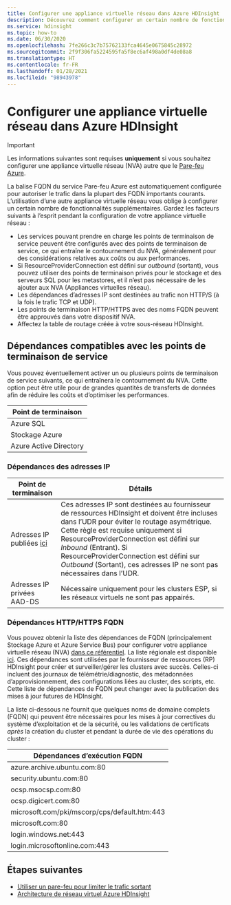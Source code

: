 ```yaml
---
title: Configurer une appliance virtuelle réseau dans Azure HDInsight
description: Découvrez comment configurer un certain nombre de fonctionnalités supplémentaires pour votre appliance virtuelle réseau dans Azure HDInsight.
ms.service: hdinsight
ms.topic: how-to
ms.date: 06/30/2020
ms.openlocfilehash: 7fe266c3c7b75762133fca4645e0675845c28972
ms.sourcegitcommit: 2f9f306fa5224595fa5f8ec6af498a0df4de08a8
ms.translationtype: HT
ms.contentlocale: fr-FR
ms.lasthandoff: 01/28/2021
ms.locfileid: "98943978"
---
```

# <a name="configure-network-virtual-appliance-in-azure-hdinsight"></a>Configurer une appliance virtuelle réseau dans Azure HDInsight

> [!Important]
> Les informations suivantes sont requises **uniquement** si vous souhaitez configurer une appliance virtuelle réseau (NVA) autre que le [Pare-feu Azure](./hdinsight-restrict-outbound-traffic.md).

La balise FQDN du service Pare-feu Azure est automatiquement configurée pour autoriser le trafic dans la plupart des FQDN importants courants. L’utilisation d’une autre appliance virtuelle réseau vous oblige à configurer un certain nombre de fonctionnalités supplémentaires. Gardez les facteurs suivants à l’esprit pendant la configuration de votre appliance virtuelle réseau :

* Les services pouvant prendre en charge les points de terminaison de service peuvent être configurés avec des points de terminaison de service, ce qui entraîne le contournement du NVA, généralement pour des considérations relatives aux coûts ou aux performances.
* Si ResourceProviderConnection est défini sur *outbound* (sortant), vous pouvez utiliser des points de terminaison privés pour le stockage et des serveurs SQL pour les metastores, et il n’est pas nécessaire de les ajouter aux NVA (Appliances virtuelles réseau).
* Les dépendances d’adresses IP sont destinées au trafic non HTTP/S (à la fois le trafic TCP et UDP).
* Les points de terminaison HTTP/HTTPS avec des noms FQDN peuvent être approuvés dans votre dispositif NVA.
* Affectez la table de routage créée à votre sous-réseau HDInsight.

## <a name="service-endpoint-capable-dependencies"></a>Dépendances compatibles avec les points de terminaison de service

Vous pouvez éventuellement activer un ou plusieurs points de terminaison de service suivants, ce qui entraînera le contournement du NVA. Cette option peut être utile pour de grandes quantités de transferts de données afin de réduire les coûts et d’optimiser les performances. 

| **Point de terminaison** |
|---|
| Azure SQL |
| Stockage Azure |
| Azure Active Directory |

### <a name="ip-address-dependencies"></a>Dépendances des adresses IP

| **Point de terminaison** | **Détails** |
|---|---|
| Adresses IP publiées [ici](hdinsight-management-ip-addresses.md) | Ces adresses IP sont destinées au fournisseur de ressources HDInsight et doivent être incluses dans l’UDR pour éviter le routage asymétrique. Cette règle est requise uniquement si ResourceProviderConnection est défini sur *Inbound* (Entrant). Si ResourceProviderConnection est défini sur *Outbound* (Sortant), ces adresses IP ne sont pas nécessaires dans l’UDR.  |
| Adresses IP privées AAD-DS | Nécessaire uniquement pour les clusters ESP, si les réseaux virtuels ne sont pas appairés.|


### <a name="fqdn-httphttps-dependencies"></a>Dépendances HTTP/HTTPS FQDN

Vous pouvez obtenir la liste des dépendances de FQDN (principalement Stockage Azure et Azure Service Bus) pour configurer votre appliance virtuelle réseau (NVA) [dans ce référentiel](https://github.com/Azure-Samples/hdinsight-fqdn-lists/). La liste régionale est disponible [ici](https://github.com/Azure-Samples/hdinsight-fqdn-lists/tree/master/Regional). Ces dépendances sont utilisées par le fournisseur de ressources (RP) HDInsight pour créer et surveiller/gérer les clusters avec succès. Celles-ci incluent des journaux de télémétrie/diagnostic, des métadonnées d’approvisionnement, des configurations liées au cluster, des scripts, etc. Cette liste de dépendances de FQDN peut changer avec la publication des mises à jour futures de HDInsight.

La liste ci-dessous ne fournit que quelques noms de domaine complets (FQDN) qui peuvent être nécessaires pour les mises à jour correctives du système d’exploitation et de la sécurité, ou les validations de certificats *après* la création du cluster et pendant la durée de vie des opérations du cluster :

| **Dépendances d’exécution FQDN**                                                          |
|---|
| azure.archive.ubuntu.com:80                                           |
| security.ubuntu.com:80                                                |
| ocsp.msocsp.com:80                                                    |
| ocsp.digicert.com:80                                                  |
| microsoft.com/pki/mscorp/cps/default.htm:443                                      |
| microsoft.com:80                                                      |
|login.windows.net:443                                                  |
|login.microsoftonline.com:443                                          |

## <a name="next-steps"></a>Étapes suivantes

* [Utiliser un pare-feu pour limiter le trafic sortant](./hdinsight-restrict-outbound-traffic.md)
* [Architecture de réseau virtuel Azure HDInsight](hdinsight-virtual-network-architecture.md)
